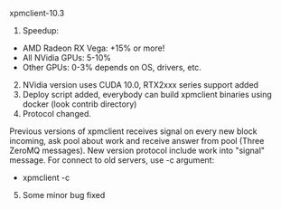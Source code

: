xpmclient-10.3

1. Speedup:

  - AMD Radeon RX Vega: +15% or more!
  - All NVidia GPUs: 5-10%
  - Other GPUs: 0-3% depends on OS, drivers, etc.
  
2. NVidia version uses CUDA 10.0, RTX2xxx series support added
3. Deploy script added, everybody can build xpmclient binaries using docker (look contrib directory)
4. Protocol changed.

  Previous versions of xpmclient receives signal on every new block incoming, ask pool about work and receive answer from pool (Three ZeroMQ messages). New version protocol include work into "signal" message.
  For connect to old servers, use -c argument:
  
  - xpmclient -c
  
5. Some minor bug fixed
